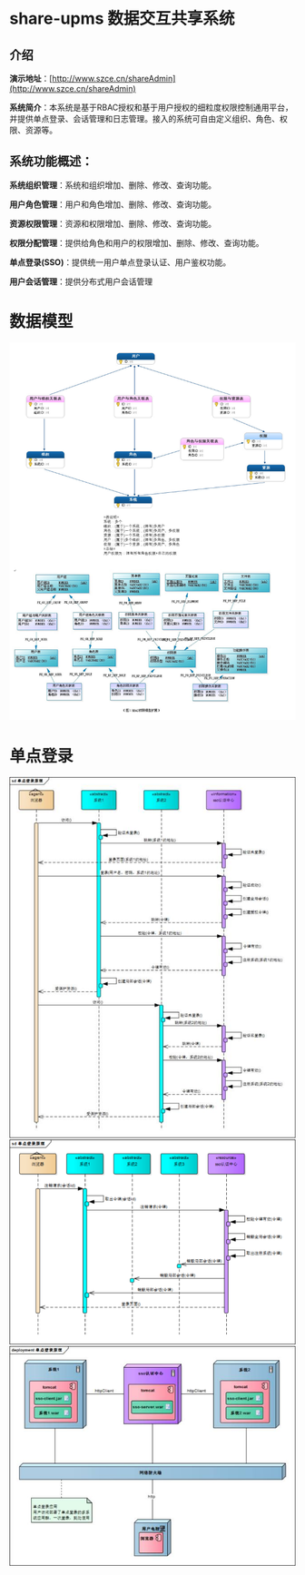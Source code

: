 # share-upms 数据交互共享系统

## 介绍

**演示地址**：[http://www.szce.cn/shareAdmin](http://www.szce.cn/shareAdmin)

**系统简介**：本系统是基于RBAC授权和基于用户授权的细粒度权限控制通用平台，并提供单点登录、会话管理和日志管理。接入的系统可自由定义组织、角色、权限、资源等。
## 系统功能概述：

**系统组织管理**：系统和组织增加、删除、修改、查询功能。

**用户角色管理**：用户和角色增加、删除、修改、查询功能。

**资源权限管理**：资源和权限增加、删除、修改、查询功能。

**权限分配管理**：提供给角色和用户的权限增加、删除、修改、查询功能。

**单点登录(SSO)**：提供统一用户单点登录认证、用户鉴权功能。

**用户会话管理**：提供分布式用户会话管理
# 数据模型
![数据库模型](share-upms-server/src/main/webapp/resources/share-upms-datamodel.jpg)
# 单点登录
![sso-login.jpg](share-upms-server/src/main/webapp/resources/sso-login.jpg)
![sso-logout.png](share-upms-server/src/main/webapp/resources/sso-logout.png)
![sso-deploy.jpg](share-upms-server/src/main/webapp/resources/sso-deploy.jpg)
